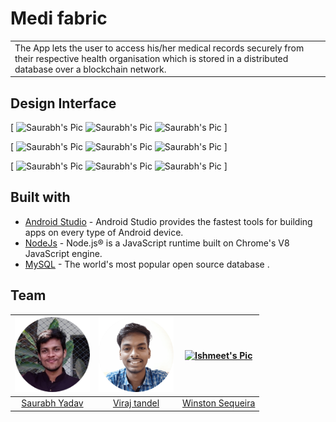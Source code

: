 # Medi fabric

<table>
<tr>
<td>
  The App lets the user to access his/her medical records securely from their respective health organisation which is stored in a distributed 
  database over a blockchain  network.
</td>
</tr>
</table>

## Design Interface

[
<img src="https://github.com/vraj72/Medi_Fabric/blob/master/images/s2.jpeg" alt="Saurabh's Pic" width="120">
<img src="https://github.com/vraj72/Medi_Fabric/blob/master/images/s1.jpeg" alt="Saurabh's Pic" width="120">
<img src="https://github.com/vraj72/Medi_Fabric/blob/master/images/s3.jpeg" alt="Saurabh's Pic" width="120">
]

[
<img src="https://github.com/vraj72/Medi_Fabric/blob/master/images/s4.jpeg" alt="Saurabh's Pic" width="120">
<img src="https://github.com/vraj72/Medi_Fabric/blob/master/images/s5.jpeg" alt="Saurabh's Pic" width="120">
<img src="https://github.com/vraj72/Medi_Fabric/blob/master/images/s6.jpeg" alt="Saurabh's Pic" width="120">
]

[
<img src="https://github.com/vraj72/Medi_Fabric/blob/master/images/s7.jpeg" alt="Saurabh's Pic" width="120">
<img src="https://github.com/vraj72/Medi_Fabric/blob/master/images/s8.jpeg" alt="Saurabh's Pic" width="120">
<img src="https://github.com/vraj72/Medi_Fabric/blob/master/images/s1.jpeg" alt="Saurabh's Pic" width="120">
]

## Built with 

- [Android Studio](https://developer.android.com/studio) - Android Studio provides the fastest tools for building apps on every type of Android device.
- [NodeJs](https://nodejs.org/en/) - Node.js® is a JavaScript runtime built on Chrome's V8 JavaScript engine.
- [MySQL](https://www.mysql.com) - The world's most popular open source database .

## Team

 [<img src="https://raw.githubusercontent.com/CSI-DBIT/CSI-ManagementSystem/master/Android/app/src/main/res/drawable/saurabh.png" alt="Saurabh's Pic" width="120">](https://github.com/survir44)| [<img src="https://raw.githubusercontent.com/CSI-DBIT/CSI-ManagementSystem/master/Android/app/src/main/res/drawable/viraj.png" alt="Sanket's Pic" width="120">](https://github.com/vraj72) |[<img src="https://github.com/vraj72/V-victory/blob/master/Project/public/images/IMG_20190809_142653.png" alt="Ishmeet's Pic" width="120">](https://github.com/MarwinSequeira)
|:---:|:---:|:---:|
|[Saurabh Yadav](https://github.com/survir44) |[Viraj tandel](https://github.com/vraj72) |[Winston Sequeira](https://github.com/MarwinSequeira)
